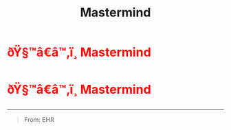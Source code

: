 ﻿---
lang: en-US
title: Mastermind
prev: DollMaster
next: 
---
# <font color="red">ðŸ§™â€â™‚ï¸ <b>Mastermind</b></font> <Badge text="Experimental" type="tip" vertical="middle"/>
# <font color="red">ðŸ§™â€â™‚ï¸ <b>Mastermind</b></font> <Badge text="Experimental" type="tip" vertical="middle"/>
---

> From: EHR

